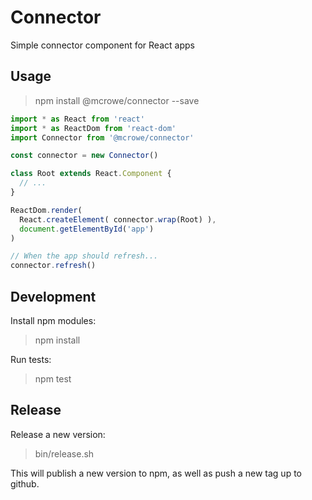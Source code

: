 # Connector

Simple connector component for React apps

## Usage

> npm install @mcrowe/connector --save

```js
import * as React from 'react'
import * as ReactDom from 'react-dom'
import Connector from '@mcrowe/connector'

const connector = new Connector()

class Root extends React.Component {
  // ...
}

ReactDom.render(
  React.createElement( connector.wrap(Root) ),
  document.getElementById('app')
)

// When the app should refresh...
connector.refresh()
```

## Development

Install npm modules:

> npm install

Run tests:

> npm test

## Release

Release a new version:

> bin/release.sh

This will publish a new version to npm, as well as push a new tag up to github.
